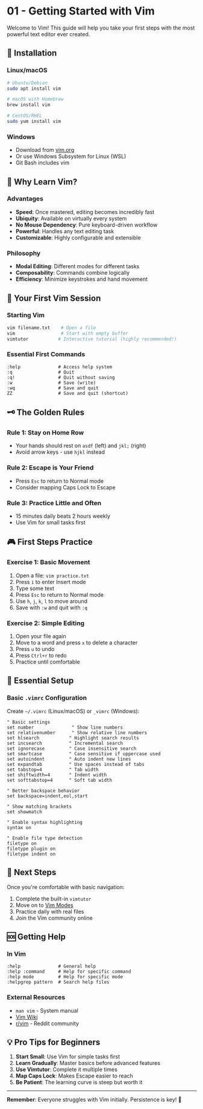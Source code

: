 # 01 - Getting Started with Vim

Welcome to Vim! This guide will help you take your first steps with the most powerful text editor ever created.

## 🔧 Installation

### Linux/macOS
```bash
# Ubuntu/Debian
sudo apt install vim

# macOS with Homebrew
brew install vim

# CentOS/RHEL
sudo yum install vim
```

### Windows
- Download from [vim.org](https://www.vim.org/download.php)
- Or use Windows Subsystem for Linux (WSL)
- Git Bash includes vim

## 🎯 Why Learn Vim?

### **Advantages**
- **Speed**: Once mastered, editing becomes incredibly fast
- **Ubiquity**: Available on virtually every system
- **No Mouse Dependency**: Pure keyboard-driven workflow
- **Powerful**: Handles any text editing task
- **Customizable**: Highly configurable and extensible

### **Philosophy**
- **Modal Editing**: Different modes for different tasks
- **Composability**: Commands combine logically
- **Efficiency**: Minimize keystrokes and hand movement

## 🚀 Your First Vim Session

### Starting Vim
```bash
vim filename.txt    # Open a file
vim                 # Start with empty buffer
vimtutor           # Interactive tutorial (highly recommended!)
```

### Essential First Commands
```
:help              # Access help system
:q                 # Quit
:q!                # Quit without saving
:w                 # Save (write)
:wq                # Save and quit
ZZ                 # Save and quit (shortcut)
```

## 🗝️ The Golden Rules

### **Rule 1: Stay on Home Row**
- Your hands should rest on `asdf` (left) and `jkl;` (right)
- Avoid arrow keys - use `hjkl` instead

### **Rule 2: Escape is Your Friend**
- Press `Esc` to return to Normal mode
- Consider mapping Caps Lock to Escape

### **Rule 3: Practice Little and Often**
- 15 minutes daily beats 2 hours weekly
- Use Vim for small tasks first

## 🎮 First Steps Practice

### Exercise 1: Basic Movement
1. Open a file: `vim practice.txt`
2. Press `i` to enter Insert mode
3. Type some text
4. Press `Esc` to return to Normal mode
5. Use `h`, `j`, `k`, `l` to move around
6. Save with `:w` and quit with `:q`

### Exercise 2: Simple Editing
1. Open your file again
2. Move to a word and press `x` to delete a character
3. Press `u` to undo
4. Press `Ctrl+r` to redo
5. Practice until comfortable

## 🔧 Essential Setup

### Basic `.vimrc` Configuration
Create `~/.vimrc` (Linux/macOS) or `_vimrc` (Windows):

```vim
" Basic settings
set number              " Show line numbers
set relativenumber      " Show relative line numbers
set hlsearch           " Highlight search results
set incsearch          " Incremental search
set ignorecase         " Case insensitive search
set smartcase          " Case sensitive if uppercase used
set autoindent         " Auto indent new lines
set expandtab          " Use spaces instead of tabs
set tabstop=4          " Tab width
set shiftwidth=4       " Indent width
set softtabstop=4      " Soft tab width

" Better backspace behavior
set backspace=indent,eol,start

" Show matching brackets
set showmatch

" Enable syntax highlighting
syntax on

" Enable file type detection
filetype on
filetype plugin on
filetype indent on
```

## 🎯 Next Steps

Once you're comfortable with basic navigation:
1. Complete the built-in `vimtutor`
2. Move on to [Vim Modes](./02-vim-modes.md)
3. Practice daily with real files
4. Join the Vim community online

## 🆘 Getting Help

### In Vim
```
:help              # General help
:help :command     # Help for specific command
:help mode         # Help for specific mode
:helpgrep pattern  # Search help files
```

### External Resources
- `man vim` - System manual
- [Vim Wiki](https://vim.fandom.com/wiki/Vim_Tips_Wiki)
- [r/vim](https://reddit.com/r/vim) - Reddit community

## 💡 Pro Tips for Beginners

1. **Start Small**: Use Vim for simple tasks first
2. **Learn Gradually**: Master basics before advanced features
3. **Use Vimtutor**: Complete it multiple times
4. **Map Caps Lock**: Makes Escape easier to reach
5. **Be Patient**: The learning curve is steep but worth it

---

**Remember**: Everyone struggles with Vim initially. Persistence is key! 🔑
